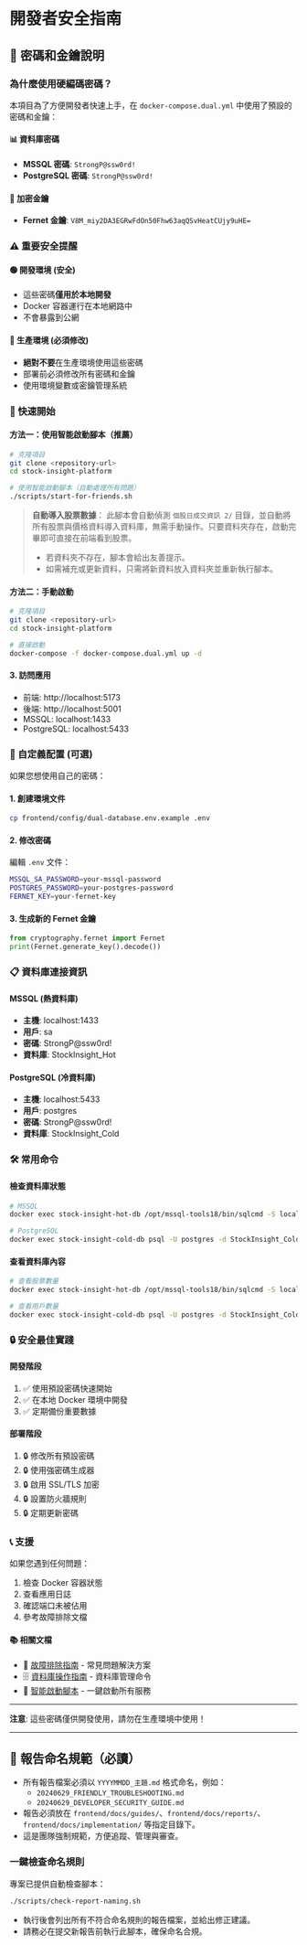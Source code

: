 # 開發者安全指南

## 🔐 密碼和金鑰說明

### 為什麼使用硬編碼密碼？

本項目為了方便開發者快速上手，在 `docker-compose.dual.yml` 中使用了預設的密碼和金鑰：

#### 📊 資料庫密碼
- **MSSQL 密碼**: `StrongP@ssw0rd!`
- **PostgreSQL 密碼**: `StrongP@ssw0rd!`

#### 🔑 加密金鑰
- **Fernet 金鑰**: `V8M_miy2DA3EGRwFdOn50Fhw63aqQSvHeatCUjy9uHE=`

### ⚠️ 重要安全提醒

#### 🟢 開發環境 (安全)
- 這些密碼**僅用於本地開發**
- Docker 容器運行在本地網路中
- 不會暴露到公網

#### 🔴 生產環境 (必須修改)
- **絕對不要**在生產環境使用這些密碼
- 部署前必須修改所有密碼和金鑰
- 使用環境變數或密鑰管理系統

### 🚀 快速開始

#### 方法一：使用智能啟動腳本（推薦）
```bash
# 克隆項目
git clone <repository-url>
cd stock-insight-platform

# 使用智能啟動腳本（自動處理所有問題）
./scripts/start-for-friends.sh
```

> **自動導入股票數據**：
> 此腳本會自動偵測 `個股日成交資訊 2/` 目錄，並自動將所有股票與價格資料導入資料庫，無需手動操作。只要資料夾存在，啟動完畢即可直接在前端看到股票。
> 
> - 若資料夾不存在，腳本會給出友善提示。
> - 如需補充或更新資料，只需將新資料放入資料夾並重新執行腳本。

#### 方法二：手動啟動
```bash
# 克隆項目
git clone <repository-url>
cd stock-insight-platform

# 直接啟動
docker-compose -f docker-compose.dual.yml up -d
```

#### 3. 訪問應用
- 前端: http://localhost:5173
- 後端: http://localhost:5001
- MSSQL: localhost:1433
- PostgreSQL: localhost:5433

### 🔧 自定義配置 (可選)

如果您想使用自己的密碼：

#### 1. 創建環境文件
```bash
cp frontend/config/dual-database.env.example .env
```

#### 2. 修改密碼
編輯 `.env` 文件：
```bash
MSSQL_SA_PASSWORD=your-mssql-password
POSTGRES_PASSWORD=your-postgres-password
FERNET_KEY=your-fernet-key
```

#### 3. 生成新的 Fernet 金鑰
```python
from cryptography.fernet import Fernet
print(Fernet.generate_key().decode())
```

### 📋 資料庫連接資訊

#### MSSQL (熱資料庫)
- **主機**: localhost:1433
- **用戶**: sa
- **密碼**: StrongP@ssw0rd!
- **資料庫**: StockInsight_Hot

#### PostgreSQL (冷資料庫)
- **主機**: localhost:5433
- **用戶**: postgres
- **密碼**: StrongP@ssw0rd!
- **資料庫**: StockInsight_Cold

### 🛠️ 常用命令

#### 檢查資料庫狀態
```bash
# MSSQL
docker exec stock-insight-hot-db /opt/mssql-tools18/bin/sqlcmd -S localhost -U sa -P 'StrongP@ssw0rd!' -C -Q "SELECT 1"

# PostgreSQL
docker exec stock-insight-cold-db psql -U postgres -d StockInsight_Cold -c "SELECT 1"
```

#### 查看資料庫內容
```bash
# 查看股票數量
docker exec stock-insight-hot-db /opt/mssql-tools18/bin/sqlcmd -S localhost -U sa -P 'StrongP@ssw0rd!' -C -d StockInsight_Hot -Q "SELECT COUNT(*) as total_stocks FROM stocks"

# 查看用戶數量
docker exec stock-insight-cold-db psql -U postgres -d StockInsight_Cold -c "SELECT COUNT(*) as total_users FROM users"
```

### 🔒 安全最佳實踐

#### 開發階段
1. ✅ 使用預設密碼快速開始
2. ✅ 在本地 Docker 環境中開發
3. ✅ 定期備份重要數據

#### 部署階段
1. 🔒 修改所有預設密碼
2. 🔒 使用強密碼生成器
3. 🔒 啟用 SSL/TLS 加密
4. 🔒 設置防火牆規則
5. 🔒 定期更新密碼

### 📞 支援

如果您遇到任何問題：
1. 檢查 Docker 容器狀態
2. 查看應用日誌
3. 確認端口未被佔用
4. 參考故障排除文檔

#### 📚 相關文檔
- 🔧 [故障排除指南](./FRIENDLY_TROUBLESHOOTING.md) - 常見問題解決方案
- 🗄️ [資料庫操作指南](./DOCKER_DATABASE_COMMANDS_GUIDE.md) - 資料庫管理命令
- 🚀 [智能啟動腳本](../../../scripts/start-for-friends.sh) - 一鍵啟動所有服務

---

**注意**: 這些密碼僅供開發使用，請勿在生產環境中使用！

---

## 📄 報告命名規範（必讀）

- 所有報告檔案必須以 `YYYYMMDD_主題.md` 格式命名，例如：
  - `20240629_FRIENDLY_TROUBLESHOOTING.md`
  - `20240629_DEVELOPER_SECURITY_GUIDE.md`
- 報告必須放在 `frontend/docs/guides/`、`frontend/docs/reports/`、`frontend/docs/implementation/` 等指定目錄下。
- 這是團隊強制規範，方便追蹤、管理與審查。

### 一鍵檢查命名規則

專案已提供自動檢查腳本：
```bash
./scripts/check-report-naming.sh
```
- 執行後會列出所有不符合命名規則的報告檔案，並給出修正建議。
- 請務必在提交新報告前執行此腳本，確保命名合規。 